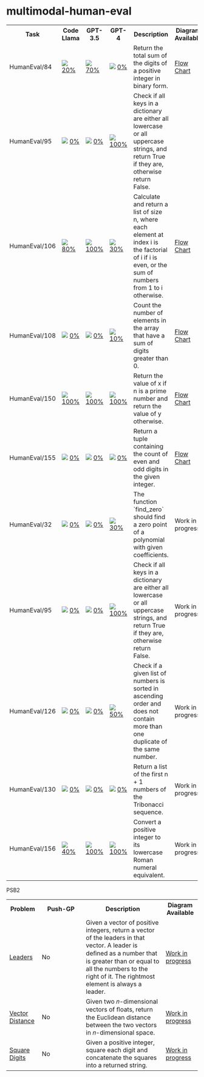 # multimodal-human-eval

<table>
	<tr>
		<th>Task</th>
		<th width="100">Code Llama</th>
		<th width="100">GPT-3.5</th>
		<th width="100">GPT-4</th>
		<th>Description</th>
		<th>Diagram Available</th>
	</tr>
	<tr>
		<td>HumanEval/84</td>
		<td> <img src="https://placehold.co/15x15/ffea00/ffea00.png" /> <a href="./codellama-34b-instruct/84.md">20%</a> </td>
		<td> <img src="https://placehold.co/15x15/ffea00/ffea00.png" /> <a href="./gpt-3.5-turbo/84.md">70%</a> </td>
		<td> <img src="https://placehold.co/15x15/f03c15/f03c15.png" /> <a href="./gpt-4/84.md">0%</a> </td>
		<td> Return the total sum of the digits of a positive integer in binary form. </td>
		<td><a href="data/diagrams/p84/fc">Flow Chart</a></td>
	</tr>
	<tr>
		<td>HumanEval/95</td>
		<td> <img src="https://placehold.co/15x15/f03c15/f03c15.png" /> <a href="./codellama-34b-instruct/95.md">0%</a> </td>
		<td> <img src="https://placehold.co/15x15/f03c15/f03c15.png" /> <a href="./gpt-3.5-turbo/95.md">0%</a> </td>
		<td> <img src="https://placehold.co/15x15/00ff00/00ff00.png" /> <a href="./gpt-4/95.md">100%</a> </td>
		<td> Check if all keys in a dictionary are either all lowercase or all uppercase strings, and return True if they are, otherwise return False. </td>
	</tr>
	<tr>
		<td>HumanEval/106</td>
		<td> <img src="https://placehold.co/15x15/ffea00/ffea00.png" /> <a href="./codellama-34b-instruct/106.md">80%</a> </td>
		<td> <img src="https://placehold.co/15x15/00ff00/00ff00.png" /> <a href="./gpt-3.5-turbo/106.md">100%</a> </td>
		<td> <img src="https://placehold.co/15x15/ffea00/ffea00.png" /> <a href="./gpt-4/106.md">30%</a> </td>
		<td> Calculate and return a list of size n, where each element at index i is the factorial of i if i is even, or the sum of numbers from 1 to i otherwise. </td>
		<td><a href="data/diagrams/p106/fc">Flow Chart</a></td>
	</tr>
	<tr>
		<td>HumanEval/108</td>
		<td> <img src="https://placehold.co/15x15/f03c15/f03c15.png" /> <a href="./codellama-34b-instruct/108.md">0%</a> </td>
		<td> <img src="https://placehold.co/15x15/f03c15/f03c15.png" /> <a href="./gpt-3.5-turbo/108.md">0%</a> </td>
		<td> <img src="https://placehold.co/15x15/ffea00/ffea00.png" /> <a href="./gpt-4/108.md">10%</a> </td>
		<td> Count the number of elements in the array that have a sum of digits greater than 0. </td>
		<td><a href="data/diagrams/p108/fc">Flow Chart</a></td>
	</tr>
	<tr>
		<td>HumanEval/150</td>
		<td> <img src="https://placehold.co/15x15/00ff00/00ff00.png" /> <a href="./codellama-34b-instruct/150.md">100%</a> </td>
		<td> <img src="https://placehold.co/15x15/00ff00/00ff00.png" /> <a href="./gpt-3.5-turbo/150.md">100%</a> </td>
		<td> <img src="https://placehold.co/15x15/00ff00/00ff00.png" /> <a href="./gpt-4/150.md">100%</a> </td>
		<td> Return the value of x if n is a prime number and return the value of y otherwise. </td>
		<td><a href="data/diagrams/p150/fc">Flow Chart</a></td>
	</tr>
	<tr>
		<td>HumanEval/155</td>
		<td> <img src="https://placehold.co/15x15/f03c15/f03c15.png" /> <a href="./codellama-34b-instruct/155.md">0%</a> </td>
		<td> <img src="https://placehold.co/15x15/f03c15/f03c15.png" /> <a href="./gpt-3.5-turbo/155.md">0%</a> </td>
		<td> <img src="https://placehold.co/15x15/f03c15/f03c15.png" /> <a href="./gpt-4/155.md">0%</a> </td>
		<td> Return a tuple containing the count of even and odd digits in the given integer. </td>
		<td><a href="data/diagrams/p155/fc">Flow Chart</a></td>
	</tr>
	<tr>
		<td>HumanEval/32</td>
		<td> <img src="https://placehold.co/15x15/f03c15/f03c15.png" /> <a href="./codellama-34b-instruct/32.md">0%</a> </td>
		<td> <img src="https://placehold.co/15x15/f03c15/f03c15.png" /> <a href="./gpt-3.5-turbo/32.md">0%</a> </td>
		<td> <img src="https://placehold.co/15x15/ffea00/ffea00.png" /> <a href="./gpt-4/32.md">30%</a> </td>
		<td> The function `find_zero` should find a zero point of a polynomial with given coefficients. </td>
		<td>Work in progress</td>
	</tr>
	<tr>
		<td>HumanEval/95</td>
		<td> <img src="https://placehold.co/15x15/f03c15/f03c15.png" /> <a href="./codellama-34b-instruct/95.md">0%</a> </td>
		<td> <img src="https://placehold.co/15x15/f03c15/f03c15.png" /> <a href="./gpt-3.5-turbo/95.md">0%</a> </td>
		<td> <img src="https://placehold.co/15x15/00ff00/00ff00.png" /> <a href="./gpt-4/95.md">100%</a> </td>
		<td> Check if all keys in a dictionary are either all lowercase or all uppercase strings, and return True if they are, otherwise return False. </td>
		<td>Work in progress</td>
	</tr>
	<tr>
		<td>HumanEval/126</td>
		<td> <img src="https://placehold.co/15x15/f03c15/f03c15.png" /> <a href="./codellama-34b-instruct/126.md">0%</a> </td>
		<td> <img src="https://placehold.co/15x15/f03c15/f03c15.png" /> <a href="./gpt-3.5-turbo/126.md">0%</a> </td>
		<td> <img src="https://placehold.co/15x15/ffea00/ffea00.png" /> <a href="./gpt-4/126.md">50%</a> </td>
		<td> Check if a given list of numbers is sorted in ascending order and does not contain more than one duplicate of the same number. </td>
		<td>Work in progress</td>
	</tr>
	<tr>
		<td>HumanEval/130</td>
		<td> <img src="https://placehold.co/15x15/f03c15/f03c15.png" /> <a href="./codellama-34b-instruct/130.md">0%</a> </td>
		<td> <img src="https://placehold.co/15x15/f03c15/f03c15.png" /> <a href="./gpt-3.5-turbo/130.md">0%</a> </td>
		<td> <img src="https://placehold.co/15x15/f03c15/f03c15.png" /> <a href="./gpt-4/130.md">0%</a> </td>
		<td> Return a list of the first n + 1 numbers of the Tribonacci sequence. </td>
		<td>Work in progress</td>
	</tr>
	<tr>
		<td>HumanEval/156</td>
		<td> <img src="https://placehold.co/15x15/ffea00/ffea00.png" /> <a href="./codellama-34b-instruct/156.md">40%</a> </td>
		<td> <img src="https://placehold.co/15x15/00ff00/00ff00.png" /> <a href="./gpt-3.5-turbo/156.md">100%</a> </td>
		<td> <img src="https://placehold.co/15x15/00ff00/00ff00.png" /> <a href="./gpt-4/156.md">100%</a> </td>
		<td> Convert a positive integer to its lowercase Roman numeral equivalent. </td>
		<td>Work in progress</td>
	</tr>
</table> PSB2
<table>
	<tr>
		<th>Problem</th>
		<th width="100">Push-GP</th>
		<th>Description</th>
		<th>Diagram Available</th>
	</tr>
	<tr>
		<td><a href="https://www.codewars.com/kata/5a651865fd56cb55760000e0">Leaders</a></td>
		<td> No </td>
		<td> Given a vector of positive integers, return a vector of the leaders in that vector. A leader is deﬁned as a number that is greater than or equal to all the numbers to the right of it. The rightmost element is always a leader. </td>
		<td><a href="">Work in progress</a></td>
	</tr>
	<tr>
		<td><a href="https://www.codewars.com/kata/5a0b72484bebaefe60001867">Vector Distance</a></td>
		<td> No </td>
		<td>Given two 𝑛-dimensional vectors of ﬂoats, return the Euclidean distance between the two vectors in 𝑛-dimensional space. </td>
		<td><a href="">Work in progress</a></td>
	</tr>
	<tr>
		<td><a href="https://www.codewars.com/kata/546e2562b03326a88e000020">Square Digits</a></td>
		<td> No </td>
		<td> Given a positive integer, square each digit and concatenate the squares into a returned string. </td>
		<td><a href="">Work in progress</a></td>
	</tr>
</table>
